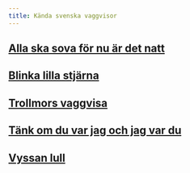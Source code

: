 ```yaml
---
title: Kända svenska vaggvisor
---
```

## [Alla ska sova för nu är det natt](alla-ska-sova-for-nu-ar-det-natt.html)
## [Blinka lilla stjärna](blinka-lilla-stjarna.html)
## [Trollmors vaggvisa](trollmors-vaggvisa.html)
## [Tänk om du var jag och jag var du](tank-om-du-var-jag-och-jag-var-du.html)
## [Vyssan lull](vyssan-lull.html)
